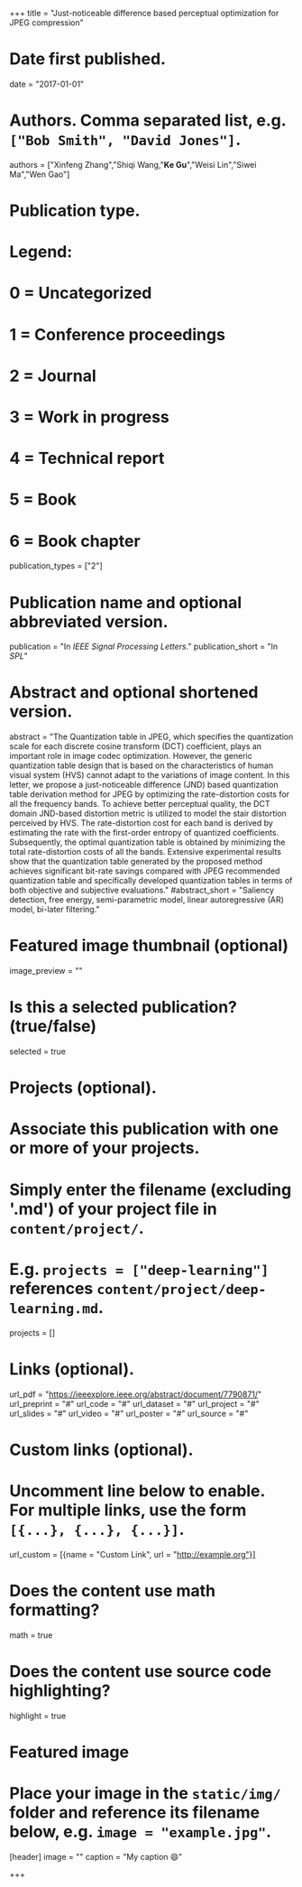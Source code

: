 +++
title = "Just-noticeable difference based perceptual optimization for JPEG compression"

# Date first published.
date = "2017-01-01"

# Authors. Comma separated list, e.g. `["Bob Smith", "David Jones"]`.
authors = ["Xinfeng Zhang","Shiqi Wang,"**Ke Gu**","Weisi Lin","Siwei Ma","Wen Gao"]
# Publication type.
# Legend:
# 0 = Uncategorized
# 1 = Conference proceedings
# 2 = Journal
# 3 = Work in progress
# 4 = Technical report
# 5 = Book
# 6 = Book chapter
publication_types = ["2"]

# Publication name and optional abbreviated version.
publication = "In *IEEE Signal Processing Letters*."
publication_short = "In *SPL*"

# Abstract and optional shortened version.
abstract = "The Quantization table in JPEG, which specifies the quantization scale for each discrete cosine transform (DCT) coefficient, plays an important role in image codec optimization. However, the generic quantization table design that is based on the characteristics of human visual system (HVS) cannot adapt to the variations of image content. In this letter, we propose a just-noticeable difference (JND) based quantization table derivation method for JPEG by optimizing the rate-distortion costs for all the frequency bands. To achieve better perceptual quality, the DCT domain JND-based distortion metric is utilized to model the stair distortion perceived by HVS. The rate-distortion cost for each band is derived by estimating the rate with the first-order entropy of quantized coefficients. Subsequently, the optimal quantization table is obtained by minimizing the total rate-distortion costs of all the bands. Extensive experimental results show that the quantization table generated by the proposed method achieves significant bit-rate savings compared with JPEG recommended quantization table and specifically developed quantization tables in terms of both objective and subjective evaluations."
#abstract_short = "Saliency detection, free energy, semi-parametric model, linear autoregressive (AR) model, bi-later filtering."

# Featured image thumbnail (optional)
image_preview = ""

# Is this a selected publication? (true/false)
selected = true

# Projects (optional).
#   Associate this publication with one or more of your projects.
#   Simply enter the filename (excluding '.md') of your project file in `content/project/`.
#   E.g. `projects = ["deep-learning"]` references `content/project/deep-learning.md`.
projects = []

# Links (optional).
url_pdf = "https://ieeexplore.ieee.org/abstract/document/7790871/"
url_preprint = "#"
url_code = "#"
url_dataset = "#"
url_project = "#"
url_slides = "#"
url_video = "#"
url_poster = "#"
url_source = "#"

# Custom links (optional).
#   Uncomment line below to enable. For multiple links, use the form `[{...}, {...}, {...}]`.
 url_custom = [{name = "Custom Link", url = "http://example.org"}]

# Does the content use math formatting?
math = true

# Does the content use source code highlighting?
highlight = true

# Featured image
# Place your image in the `static/img/` folder and reference its filename below, e.g. `image = "example.jpg"`.
[header]
image = ""
caption = "My caption 😄"

+++
